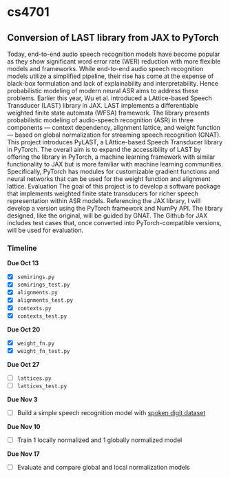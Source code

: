 # cs4701
## Conversion of LAST library from JAX to PyTorch

Today, end-to-end audio speech recognition models have become popular as they show significant word error rate (WER) reduction with more flexible models and frameworks. While end-to-end audio speech recognition models utilize a simplified pipeline, their rise has come at the expense of black-box formulation and lack of explainability and interpretability. Hence probabilistic modeling of modern neural ASR aims to address these problems. 
Earlier this year, Wu et al. introduced a LAttice-based Speech Transducer (LAST) library in JAX. LAST implements a differentiable weighted finite state automata (WFSA) framework. The library presents probabilistic modeling of audio-speech recognition (ASR) in three components –– context dependency, alignment lattice, and weight function –– based on global normalization for streaming speech recognition (GNAT). 
This project introduces PyLAST, a LAttice-based Speech Transducer library in PyTorch. The overall aim is to expand the accessibility of LAST by offering the library in PyTorch, a machine learning framework with similar functionality to JAX but is more familiar with machine learning communities. Specifically, PyTorch has modules for customizable gradient functions and neural networks that can be used for the weight function and alignment lattice.
Evaluation
The goal of this project is to develop a software package that implements weighted finite state transducers for richer speech representation within ASR models. Referencing the JAX library, I will develop a version using the PyTorch framework and NumPy API. The library designed, like the original, will be guided by GNAT. The Github for JAX includes test cases that, once converted into PyTorch-compatible versions, will be used for evaluation.

### Timeline
**Due Oct 13**
- [x] ```semirings.py```
- [x] ```semirings_test.py```
- [x] ```alignments.py```
- [x] ```alignments_test.py```
- [x] ```contexts.py```
- [x] ```contexts_test.py```

**Due Oct 20**
- [x] ```weight_fn.py```
- [x] ```weight_fn_test.py```

**Due Oct 27**
- [ ] ```lattices.py```
- [ ] ```lattices_test.py```

**Due Nov 3**
- [ ] Build a simple speech recognition model with [spoken digit dataset](https://github.com/Jakobovski/free-spoken-digit-dataset)

**Due Nov 10**
- [ ] Train 1 locally normalized and 1 globally normalized model

**Due Nov 17** 
- [ ] Evaluate and compare global and local normalization models
